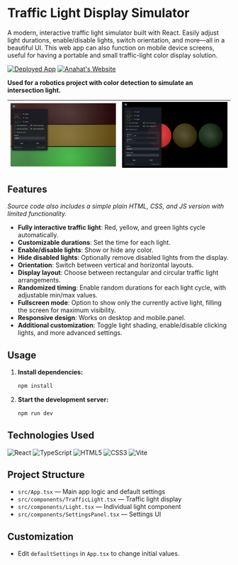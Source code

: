 # Traffic Light Display Simulator

A modern, interactive traffic light simulator built with React. Easily adjust light durations, enable/disable lights, switch orientation, and more—all in a beautiful UI.
This web app can also function on mobile device screens, useful for having a portable and small traffic-light color display solution.

[![Deployed App](https://img.shields.io/badge/Deployed_App-Try_it_now-darkgreen)](https://traffic-light-simulator-six.vercel.app/)
[![Anahat's Website](https://img.shields.io/badge/Developer_Website-AnahatMudgal.com-blue)](https://AnahatMudgal.com)

**Used for a robotics project with color detection to simulate an intersection light.**

| ![Traffic Light Display Simulator Screenshot](public/Traffic-Light-Display-Screenshot.png) | ![Traffic Light Display Circular Layout Screenshot](public/Traffic-Light-Circular-Screenshot.png) |
| ------------------------------------------------------------------------------------------ | ------------------------------------------------------------------------------------------------- |

## Features

_Source code also includes a simple plain HTML, CSS, and JS version with limited functionality._

- **Fully interactive traffic light**: Red, yellow, and green lights cycle automatically.
- **Customizable durations**: Set the time for each light.
- **Enable/disable lights**: Show or hide any color.
- **Hide disabled lights**: Optionally remove disabled lights from the display.
- **Orientation**: Switch between vertical and horizontal layouts.
- **Display layout**: Choose between rectangular and circular traffic light arrangements.
- **Randomized timing**: Enable random durations for each light cycle, with adjustable min/max values.
- **Fullscreen mode**: Option to show only the currently active light, filling the screen for maximum visibility.
- **Responsive design**: Works on desktop and mobile.panel.
- **Additional customization**: Toggle light shading, enable/disable clicking lights, and more advanced settings.

## Usage

1. **Install dependencies:**
   ```sh
   npm install
   ```
2. **Start the development server:**
   ```sh
   npm run dev
   ```

## Technologies Used

![React](https://img.shields.io/badge/-React-05122A?style=flat-square&logo=React&color=2a2e34)
![TypeScript](https://img.shields.io/badge/-TypeScript-05122A?style=flat-square&logo=TypeScript&color=2a2e34)
![HTML5](https://img.shields.io/badge/-HTML5-05122A?style=flat-square&logo=HTML5&color=2a2e34)
![CSS3](https://img.shields.io/badge/-CSS3-05122A?style=flat-square&logo=CSS3&color=2a2e34)
![Vite](https://img.shields.io/badge/-Vite-05122A?style=flat-square&logo=Vite&color=2a2e34)

## Project Structure

- `src/App.tsx` — Main app logic and default settings
- `src/components/TrafficLight.tsx` — Traffic light display
- `src/components/Light.tsx` — Individual light component
- `src/components/SettingsPanel.tsx` — Settings UI

## Customization

- Edit `defaultSettings` in `App.tsx` to change initial values.
